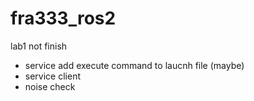 # fra333_ros2

lab1
not finish
- service add execute command to laucnh file (maybe)
- service client 
- noise check
